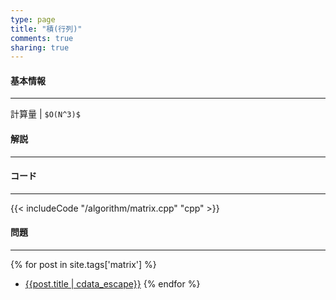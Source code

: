 ```yaml
---
type: page
title: "積(行列)"
comments: true
sharing: true
---
```


#### 基本情報

***

計算量 | `$O(N^3)$`

#### 解説

***

#### コード

***

{{< includeCode "/algorithm/matrix.cpp" "cpp" >}}

#### 問題

***

{% for post in site.tags['matrix'] %}
* [{{post.title | cdata_escape}}]({{post.url}})
{% endfor %}
